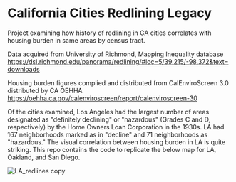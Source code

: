 # California Cities Redlining Legacy

Project examining how history of redlining in CA cities correlates with housing burden in same areas by census tract. 

Data acquired from University of Richmond, Mapping Inequality database 
https://dsl.richmond.edu/panorama/redlining/#loc=5/39.215/-98.372&text=downloads

Housing burden figures complied and distributed from CalEnviroScreen 3.0 distributed by CA OEHHA 
https://oehha.ca.gov/calenviroscreen/report/calenviroscreen-30

Of the cities examined, Los Angeles had the largest number of areas designated as "definitely declining" or "hazardous" (Grades C and D, respectively) by the Home Owners Loan Corporation in the 1930s. LA had 167 neighborhoods marked as in "decline" and 71 neighborhoods as "hazardous." The visual correlation between housing burden in LA is quite striking. This repo contains the code to replicate the below map for LA, Oakland, and San Diego. 

![LA_redlines copy](https://user-images.githubusercontent.com/66924235/158664486-ef69066b-7854-417e-a446-9e656df06683.png)
